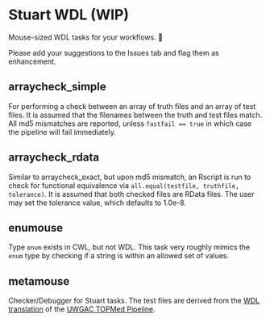 # Stuart WDL (WIP)
Mouse-sized WDL tasks for your workflows. 🐁

Please add your suggestions to the Issues tab and flag them as enhancement.

## arraycheck_simple
For performing a check between an array of truth files and an array of test files. It is assumed that the filenames between the truth and test files match. All md5 mismatches are reported, unless `fastfail == true` in which case the pipeline will fail immediately.

## arraycheck_rdata
Similar to arraycheck_exact, but upon md5 mismatch, an Rscript is run to check for functional equivalence via `all.equal(testfile, truthfile, tolerance)`. It is assumed that both checked files are RData files. The user may set the tolerance value, which defaults to 1.0e-8.

## enumouse
Type `enum` exists in CWL, but not WDL. This task very roughly mimics the `enum` type by checking if a string is within an allowed set of values.

## metamouse
Checker/Debugger for Stuart tasks. The test files are derived from the [WDL translation](https://github.com/DataBiosphere/analysis_pipeline_WDL) of the [UWGAC TOPMed Pipeline](https://github.com/UW-GAC/analysis_pipeline).
